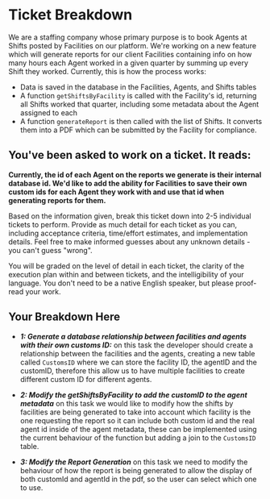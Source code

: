 # Ticket Breakdown

We are a staffing company whose primary purpose is to book Agents at Shifts posted by Facilities on our platform. We're working on a new feature which will generate reports for our client Facilities containing info on how many hours each Agent worked in a given quarter by summing up every Shift they worked. Currently, this is how the process works:

- Data is saved in the database in the Facilities, Agents, and Shifts tables
- A function `getShiftsByFacility` is called with the Facility's id, returning all Shifts worked that quarter, including some metadata about the Agent assigned to each
- A function `generateReport` is then called with the list of Shifts. It converts them into a PDF which can be submitted by the Facility for compliance.

## You've been asked to work on a ticket. It reads:

**Currently, the id of each Agent on the reports we generate is their internal database id. We'd like to add the ability for Facilities to save their own custom ids for each Agent they work with and use that id when generating reports for them.**

Based on the information given, break this ticket down into 2-5 individual tickets to perform. Provide as much detail for each ticket as you can, including acceptance criteria, time/effort estimates, and implementation details. Feel free to make informed guesses about any unknown details - you can't guess "wrong".

You will be graded on the level of detail in each ticket, the clarity of the execution plan within and between tickets, and the intelligibility of your language. You don't need to be a native English speaker, but please proof-read your work.

## Your Breakdown Here

- **_1: Generate a database relationship between facilities and agents with their own customs ID:_**
  on this task the developer should create a relationship between the facilities and the agents, creating a new table called `CustomsID` where we can store the facility ID, the agentID and the customID, therefore this allow us to have multiple facilities to create different custom ID for different agents.

- **_2: Modify the getShiftsByFacility to add the customID to the agent metadata_**
  on this task we would like to modify how the shifts by facilities are being generated to take into account which facility is the one requesting the report so it can include both custom id and the real agent id inside of the agent metadata, these can be implemented using the current behaviour of the function but adding a join to the `CustomsID` table.

- **_3: Modify the Report Generation_**
  on this task we need to modify the behaviour of how the report is being generated to allow the display of both customId and agentId in the pdf, so the user can select which one to use.
